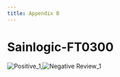 ```yaml
---
title: Appendix B
---
```

# Sainlogic-FT0300

![Positive_1](https://github.com/EGR314-Spring2024-Team303/EGR314-Spring2024-Team303.github.io/assets/156623314/e8b86a77-426c-4ea7-8774-f35d634511d3),![Negative Review_1](https://github.com/EGR314-Spring2024-Team303/EGR314-Spring2024-Team303.github.io/assets/156623314/fc9d314e-b240-4878-80de-c7f1eb10cead)
 
